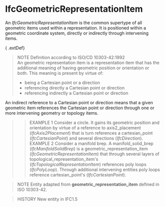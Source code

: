 # IfcGeometricRepresentationItem

An _IfcGeometricRepresentationItem_ is the common supertype of all geometric items used within a representation. It is positioned within a geometric coordinate system, directly or indirectly through intervening items.

{ .extDef}
> NOTE Definition according to ISO/CD 10303-42:1992  
> An geometric representation item is a representation item that has the additional meaning of having geometric position or orientation or both. This meaning is present by virtue of:
> 
> * being a Cartesian point or a direction
> * referencing directly a Cartesian point or direction
> * referencing indirectly a Cartesian point or direction

An indirect reference to a Cartesian point or direction means that a given geometric item references the Cartesian point or direction through one or more intervening geometry or topology items.
> 
>> EXAMPLE 1 Consider a circle. It gains its geometric position and orientation by virtue of a reference to axis2_placement (_IfcAxis2Placement_) that is turn references a cartesian_point (_IfcCartesianPoint_) and several directions (_IfcDirection_).
>> EXAMPLE 2 Consider a manifold brep. A manifold_solid_brep (_IfcManifoldSolidBrep_) is a geometric_representation_item (_IfcGeometricRepresentationItem_) that through several layers of topological_representation_item's (_IfcTopologicalRepresentationItem_) references poly loops (_IfcPolyLoop_). Through additional intervening entities poly loops reference cartesian_point's (_IfcCartesianPoint_).


> 
> NOTE  Entity adapted from **geometric_representation_item** defined in ISO 10303-42.

> HISTORY  New entity in IFC1.5
